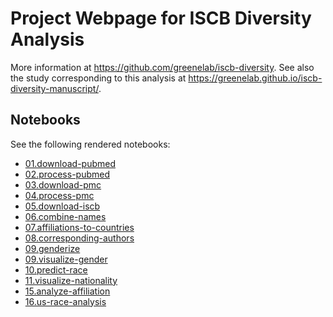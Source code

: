 # Project Webpage for ISCB Diversity Analysis

<!-- make sure to edit this content in utils/prepare_docs.py and not docs/readme.md -->

More information at <https://github.com/greenelab/iscb-diversity>.
See also the study corresponding to this analysis at <https://greenelab.github.io/iscb-diversity-manuscript/>.

## Notebooks

See the following rendered notebooks:

- [01.download-pubmed](https://nbviewer.jupyter.org/github/greenelab/iscb-diversity/blob/master/01.download-pubmed.ipynb)
- [02.process-pubmed](https://nbviewer.jupyter.org/github/greenelab/iscb-diversity/blob/master/02.process-pubmed.ipynb)
- [03.download-pmc](https://nbviewer.jupyter.org/github/greenelab/iscb-diversity/blob/master/03.download-pmc.ipynb)
- [04.process-pmc](https://nbviewer.jupyter.org/github/greenelab/iscb-diversity/blob/master/04.process-pmc.ipynb)
- [05.download-iscb](https://nbviewer.jupyter.org/github/greenelab/iscb-diversity/blob/master/05.download-iscb.ipynb)
- [06.combine-names](https://nbviewer.jupyter.org/github/greenelab/iscb-diversity/blob/master/06.combine-names.ipynb)
- [07.affiliations-to-countries](https://nbviewer.jupyter.org/github/greenelab/iscb-diversity/blob/master/07.affiliations-to-countries.ipynb)
- [08.corresponding-authors](https://nbviewer.jupyter.org/github/greenelab/iscb-diversity/blob/master/08.corresponding-authors.ipynb)
- [09.genderize](https://nbviewer.jupyter.org/github/greenelab/iscb-diversity/blob/master/09.genderize.ipynb)
- [09.visualize-gender](09.visualize-gender.html)
- [10.predict-race](10.predict-race.html)
- [11.visualize-nationality](11.visualize-nationality.html)
- [15.analyze-affiliation](15.analyze-affiliation.html)
- [16.us-race-analysis](16.us-race-analysis.html)